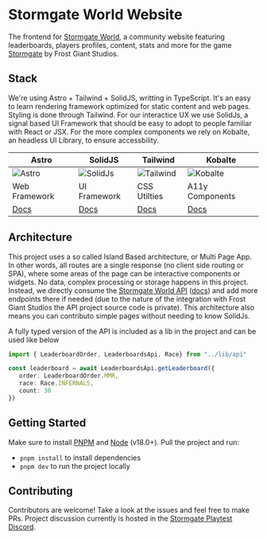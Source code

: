 # Stormgate World Website

The frontend for [Stormgate World](https://stormgateworld.com), a community website featuring leaderboards, players profiles, content, stats and more for the game [Stormgate](https://playstormgate.com/) by Frost Giant Studios.

## Stack

We're using Astro + Tailwind + SolidJS, writting in TypeScript. It's an easy to learn rendering framework optimized for static content and web pages. Styling is done through Tailwind.
For our interactice UX we use SolidJs, a signal based UI Framework that should be easy to adopt to people familiar with React or JSX. For the more complex components we rely on Kobalte, an headless UI Library, to ensure accessbility.

| Astro | SolidJS | Tailwind | Kobalte |
|-------|---------|----------|---------|
| ![Astro](https://astro.build/favicon.svg) | ![SolidJs](https://docs.astro.build/logos/solid.svg)  | ![Tailwind](https://docs.astro.build/logos/tailwind.svg) | ![Kobalte](https://kobalte.dev/favicon-32x32.png) | 
| Web Framework | UI Framework | CSS Utilties | A11y Components | 
| [Docs](https://astro.build/) | [Docs](https://docs.solidjs.com/) | [Docs](https://tailwindcss.com/) | [Docs](https://kobalte.dev/docs/core/overview/introduction) |

## Architecture
This project uses a so called Island Based architecture, or Multi Page App. In other words, all routes are a single response (no client side routing or SPA), where some areas of the page can be interactive components or widgets. No data, complex processing or storage happens in this project. Instead, we directly consume the [Stormgate World API](https://stormgateworld.com/api/) ([docs](https://api.stormgateworld.com/swagger-ui/#/Leaderboards/getLeaderboard)) and add more endpoints there if needed (due to the nature of the integration with Frost Giant Studios the API project source code is private). This architecture also means you can contributo simple pages without needing to know SolidJs. 

A fully typed version of the API is included as a lib in the project and can be used like below
```ts
import { LeaderboardOrder, LeaderboardsApi, Race} from "../lib/api"

const leaderboard = await LeaderboardsApi.getLeaderboard({
   order: LeaderboardOrder.MMR,
   race: Race.INFERNALS,
   count: 30
})
```


## Getting Started
Make sure to install [PNPM](https://pnpm.io/) and [Node](https://nodejs.org/en) (v18.0+). Pull the project and run:

- `pnpm install` to install dependencies
- `pnpm dev` to run the project locally


## Contributing
Contributors are welcome! Take a look at the issues and feel free to make PRs. Project discussion currently is hosted in the [Stormgate Playtest Discord](https://discord.com/channels/1101590942076653660/1202683757707010128).
